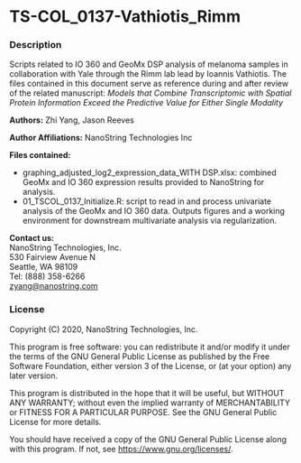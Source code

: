 # TS-COL\_0137-Vathiotis\_Rimm

### Description

Scripts related to IO 360 and GeoMx DSP analysis of melanoma samples in collaboration with Yale through the Rimm lab lead by Ioannis Vathiotis. The files contained in this document serve as reference during and after review of the related manuscript: *Models that Combine Transcriptomic with Spatial Protein Information Exceed the Predictive Value for Either Single Modality*

**Authors:** Zhi Yang, Jason Reeves

**Author Affiliations:** NanoString Technologies Inc

**Files contained:**

- graphing\_adjusted\_log2\_expression\_data\_WITH DSP.xlsx: combined GeoMx and IO 360 expression results provided to NanoString for analysis.
- 01\_TSCOL\_0137\_Initialize.R: script to read in and process univariate analysis of the GeoMx and IO 360 data. Outputs figures and a working environment for downstream multivariate analysis via regularization.

**Contact us:**\
NanoString Technologies, Inc.\
530 Fairview Avenue N\
Seattle, WA 98109\
Tel: (888) 358-6266\
zyang@nanostring.com

### License
Copyright (C) 2020, NanoString Technologies, Inc.

This program is free software: you can redistribute it and/or modify it under the terms of the GNU General Public License as published by the Free Software Foundation, either version 3 of the License, or (at your option) any later version.

This program is distributed in the hope that it will be useful, but WITHOUT ANY WARRANTY; without even the implied warranty of MERCHANTABILITY or FITNESS FOR A PARTICULAR PURPOSE.  See the GNU General Public License for more details.

You should have received a copy of the GNU General Public License along with this program.  If not, see https://www.gnu.org/licenses/.
